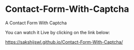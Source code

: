 # Contact-Form-With-Captcha
A Contact Form With Captcha 

You can watch it Live by clicking on the link below:

https://sakshijswl.github.io/Contact-Form-With-Captcha/
